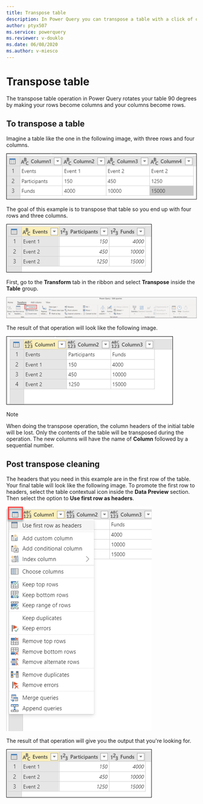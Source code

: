```yaml
---
title: Transpose table
description: In Power Query you can transpose a table with a click of one button. This article demonstrates how to tranpose your table using Power Query.
author: ptyx507
ms.service: powerquery
ms.reviewer: v-douklo
ms.date: 06/08/2020
ms.author: v-miesco
---
```


# Transpose table

The transpose table operation in Power Query rotates your table 90 degrees by making your rows become columns and your columns become rows.

## To transpose a table

Imagine a table like the one in the following image, with three rows and four columns.

![Sample source table](images/me-transpose-initial-table.png)

The goal of this example is to transpose that table so you end up with four rows and three columns.

![Sample output table](images/me-transpose-final-table.png)

First, go to the **Transform** tab in the ribbon and select **Transpose** inside the **Table** group.

![Transpose button in the Transform tab](images/me-transpose-button.png)

The result of that operation will look like the following image.

![Result after transposing a table](images/me-transpose-after.png)

> [!Note]
> When doing the transpose operation, the column headers of the initial table will be lost. Only the contents of the table will be transposed during the operation. The new columns will have the name of **Column** followed by a sequential number.

## Post transpose cleaning

The headers that you need in this example are in the first row of the table. Your final table will look like the following image. To promote the first row to headers, select the table contextual icon inside the **Data Preview** section. Then select the option to **Use first row as headers**.

![Promote row to be table headers](images/me-transpose-promote-headers.png)

The result of that operation will give you the output that you're looking for.

![Sample output table](images/me-transpose-final-table.png)
